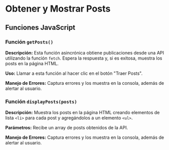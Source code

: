  <h1>Obtener y Mostrar Posts</h1>
  
  <h2>Funciones JavaScript</h2>
  
  <h3>Función <code>getPosts()</code></h3>
  <p><strong>Descripción:</strong> Esta función asincrónica obtiene publicaciones desde una API utilizando la función <code>fetch</code>. Espera la respuesta y, si es exitosa, muestra los posts en la página HTML.</p>
  <p><strong>Uso:</strong> Llamar a esta función al hacer clic en el botón "Traer Posts".</p>
  <p><strong>Manejo de Errores:</strong> Captura errores y los muestra en la consola, además de alertar al usuario.</p>
  
  <h3>Función <code>displayPosts(posts)</code></h3>
  <p><strong>Descripción:</strong> Muestra los posts en la página HTML creando elementos de lista <code>&lt;li&gt;</code> para cada post y agregándolos a un elemento <code>&lt;ul&gt;</code>.</p>
  <p><strong>Parámetros:</strong> Recibe un array de posts obtenidos de la API.</p>
  <p><strong>Manejo de Errores:</strong> Captura errores y los muestra en la consola, además de alertar al usuario.</p>

</body>
